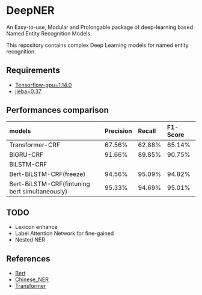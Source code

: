 # DeepNER
An Easy-to-use, Modular and Prolongable package of deep-learning based Named Entity Recognition Models.

This repository contains complex Deep Learning models for named entity recognition.

## Requirements
- [Tensorflow-gpu=1.14.0](https://github.com/tensorflow/tensorflow)
- [jieba=0.37](https://github.com/fxsjy/jieba)

## Performances comparison
| models | Precision | Recall | F1-Score |
| :------| :------ | :------ | :------ |
| Transformer-CRF  | 67.56% | 62.88% | 65.14% |
| BiGRU-CRF | 91.66% | 89.85% | 90.75% |
| BiLSTM-CRF |   |   |  |
| Bert-BiLSTM-CRF(freeze) | 94.56% |  95.09% | 94.82%  |
| Bert-BiLSTM-CRF(fintuning bert simultaneously) |  95.33% | 94.69% | 95.01% |

## TODO

* Lexicon enhance
* Label Attention Network for fine-gained
* Nested NER

## References

* [Bert](https://github.com/google-research/bert)
* [Chinese_NER](https://github.com/ProHiryu/bert-chinese-ner)
* [Transformer](https://github.com/DongjunLee/transformer-tensorflow)